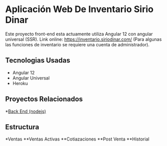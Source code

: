 # Aplicación Web De Inventario Sirio Dinar

Este proyecto front-end esta actuamente utiliza Angular 12 con angular universal (SSR). Link online: <https://inventario.siriodinar.com/> (Para algunas las funciones de inventario se requiere una cuenta de administrador).

## Tecnologias Usadas

* Angular 12
* Angular Universal
* Heroku

## Proyectos Relacionados

*[Back End (nodejs)](https://github.com/TacEtarip/sirioinventarioserver "Back End Para Inventario")

## Estructura

*Ventas
**Ventas Activas
**Cotiazaciones
**Post Venta
**Historial
